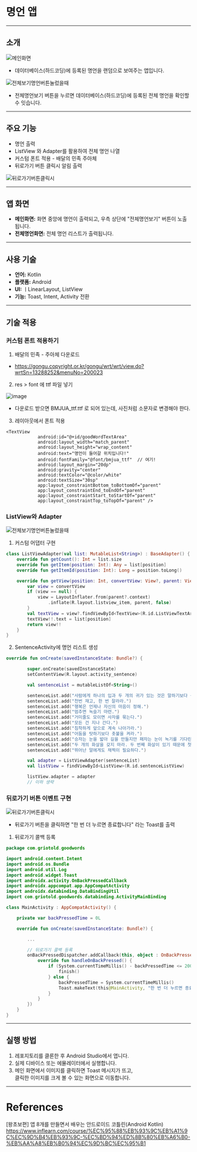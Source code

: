 # 명언 앱
---

## 소개
![메인화면](https://github.com/user-attachments/assets/8b9b051c-f685-44b2-9465-9fc8bec66b56)

- 데이터베이스(하드코딩)에 등록된 명언을 랜덤으로 보여주는 앱입니다.

![전체보기명언버튼눌렀을때](https://github.com/user-attachments/assets/7d0f5e43-063a-4320-8086-dfd3fca36316)

- 전체명언보기 버튼을 누르면 데이터베이스(하드코딩)에 등록된 전체 명언을 확인할 수 잇습니다.

---

## 주요 기능

- 명언 출력
- ListView 와 Adapter를 활용하여 전체 명언 나열
- 커스텀 폰트 적용 - 배달의 민족 주아체
- 뒤로가기 버튼 클릭시 알림 출력

![뒤로가기버튼클릭시](https://github.com/user-attachments/assets/ac75edfe-357d-4daf-bba8-2e1f89c7da94)

---

## 앱 화면

- **메인화면:** 화면 중앙에 명언이 출력되고, 우측 상단에 "전체명언보기" 버튼이 노출됩니다.
- **전체명언화면:** 전체 명언 리스트가 출력됩니다.

---

## 사용 기술

- **언어:** Kotlin
- **플랫폼:** Android
- **UI:** ㅣLinearLayout, ListView
- **기능:** Toast, Intent, Activity 전환

---

## 기술 적용

### 커스텀 폰트 적용하기

1. 배달의 민족 - 주아체 다운로드
- https://gongu.copyright.or.kr/gongu/wrt/wrt/view.do?wrtSn=13288252&menuNo=200023

2. res > font 에 ttf 파일 넣기

![image](https://github.com/user-attachments/assets/e477d63e-04f1-423c-a8af-1e2424b68e78)

- 다운로드 받으면 BMJUA_ttf.ttf 로 되어 있는데, 사진처럼 소문자로 변경해야 한다.

3. 레이아웃에서 폰트 적용

```
<TextView
            android:id="@+id/goodWordTextArea"
            android:layout_width="match_parent"
            android:layout_height="wrap_content"
            android:text="명언이 들어갈 위치입니다!"
            android:fontFamily="@font/bmjua_ttf"  // 여기!
            android:layout_margin="20dp"
            android:gravity="center"
            android:textColor="@color/white"
            android:textSize="30sp"
            app:layout_constraintBottom_toBottomOf="parent"
            app:layout_constraintEnd_toEndOf="parent"
            app:layout_constraintStart_toStartOf="parent"
            app:layout_constraintTop_toTopOf="parent" />

```

### ListView와 Adapter
![전체보기명언버튼눌렀을때](https://github.com/user-attachments/assets/44e6572a-c82b-4bc1-bda1-e58ea114e73a)

1. 커스텀 어댑터 구현
```kotlin
class ListViewAdapter(val list: MutableList<String>) : BaseAdapter() {
    override fun getCount(): Int = list.size
    override fun getItem(position: Int): Any = list[position]
    override fun getItemId(position: Int): Long = position.toLong()

    override fun getView(position: Int, convertView: View?, parent: ViewGroup?): View {
        var view = convertView
        if (view == null) {
            view = LayoutInflater.from(parent?.context)
                .inflate(R.layout.listview_item, parent, false)
        }
        val textView = view?.findViewById<TextView>(R.id.ListViewTextArea)
        textView!!.text = list[position]
        return view!!
    }
}

```

2. SentenceActivity에 명언 리스트 생성
```kotlin
override fun onCreate(savedInstanceState: Bundle?) {

        super.onCreate(savedInstanceState)
        setContentView(R.layout.activity_sentence)

        val sentenceList = mutableListOf<String>()

        sentenceList.add("사람에게 하나의 입과 두 개의 귀가 있는 것은 말하기보다 듣기를 두 배로 하라는 뜻이다.")
        sentenceList.add("천번 재고, 한 번 잘라라.")
        sentenceList.add("행복은 언제나 자신의 마음이 정해.")
        sentenceList.add("멈추면 녹슬기 마련.")
        sentenceList.add("거미줄도 모이면 사자를 묶는다.")
        sentenceList.add("모든 건 지나 간다.")
        sentenceList.add("침착하게 앞으로 계속 나아가라.")
        sentenceList.add("어둠을 탓하기보다 촛불을 켜라.")
        sentenceList.add("승자는 눈을 밟아 길을 만들지만 패자는 눈이 녹기를 기다린다.")
        sentenceList.add("두 개의 화살을 갖지 마라. 두 번째 화살이 있기 때문에 첫 번째 화살에 집중하지 않게 된다.")
        sentenceList.add("뛰어난 말에게도 채찍이 필요하다.")

        val adapter = ListViewAdapter(sentenceList)
        val listView = findViewById<ListView>(R.id.sentenceListView)

        listView.adapter = adapter
        // 이하 생략
```


### 뒤로가기 버튼 이벤트 구현

![뒤로가기버튼클릭시](https://github.com/user-attachments/assets/11dbc3a9-b6ad-47a1-a578-e437e13a1c80)

- 뒤로가기 버튼을 클릭하면 "한 번 더 누르면 종료합니다" 라는 Toast를 출력

1. 뒤로가기 콜백 등록
```kotlin
package com.griotold.goodwords

import android.content.Intent
import android.os.Bundle
import android.util.Log
import android.widget.Toast
import androidx.activity.OnBackPressedCallback
import androidx.appcompat.app.AppCompatActivity
import androidx.databinding.DataBindingUtil
import com.griotold.goodwords.databinding.ActivityMainBinding

class MainActivity : AppCompatActivity() {

    private var backPressedTime = 0L

    override fun onCreate(savedInstanceState: Bundle?) {

        ...

        // 뒤로가기 콜백 등록
        onBackPressedDispatcher.addCallback(this, object : OnBackPressedCallback(true) {
            override fun handleOnBackPressed() {
                if (System.currentTimeMillis() - backPressedTime <= 2000) {
                    finish()
                } else {
                    backPressedTime = System.currentTimeMillis()
                    Toast.makeText(this@MainActivity, "한 번 더 누르면 종료합니다.", Toast.LENGTH_SHORT).show()
                }
            }
        })
    }
}
```


---

## 실행 방법

1. 레포지토리를 클론한 후 Android Studio에서 엽니다.
2. 실제 디바이스 또는 에뮬레이터에서 실행합니다.
3. 메인 화면에서 이미지를 클릭하면 Toast 메시지가 뜨고,  
   클릭한 이미지를 크게 볼 수 있는 화면으로 이동합니다.

---


# References
[왕초보편] 앱 8개를 만들면서 배우는 안드로이드 코틀린(Android Kotlin)
https://www.inflearn.com/course/%EC%95%88%EB%93%9C%EB%A1%9C%EC%9D%B4%EB%93%9C-%EC%BD%94%ED%8B%80%EB%A6%B0-%EB%AA%A8%EB%B0%94%EC%9D%BC%EC%95%B1
